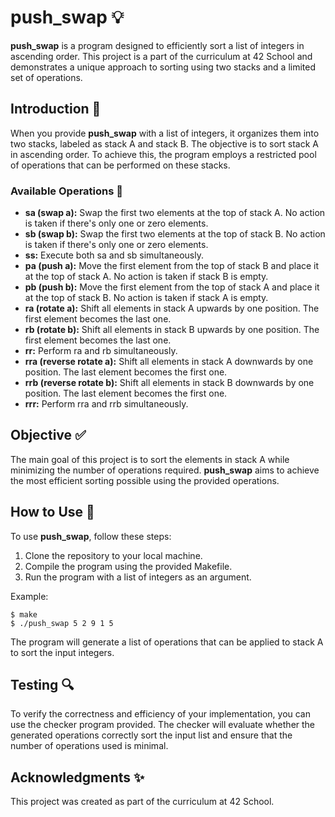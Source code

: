 # push_swap :bulb: 

**push_swap** is a program designed to efficiently sort a list of integers in ascending order. This project is a part of the curriculum at 42 School and demonstrates a unique approach to sorting using two stacks and a limited set of operations.

## Introduction :rocket:

When you provide **push_swap** with a list of integers, it organizes them into two stacks, labeled as stack A and stack B. The objective is to sort stack A in ascending order. To achieve this, the program employs a restricted pool of operations that can be performed on these stacks.

### Available Operations :memo:

- **sa (swap a):** Swap the first two elements at the top of stack A. No action is taken if there's only one or zero elements.
- **sb (swap b):** Swap the first two elements at the top of stack B. No action is taken if there's only one or zero elements.
- **ss:** Execute both sa and sb simultaneously.
- **pa (push a):** Move the first element from the top of stack B and place it at the top of stack A. No action is taken if stack B is empty.
- **pb (push b):** Move the first element from the top of stack A and place it at the top of stack B. No action is taken if stack A is empty.
- **ra (rotate a):** Shift all elements in stack A upwards by one position. The first element becomes the last one.
- **rb (rotate b):** Shift all elements in stack B upwards by one position. The first element becomes the last one.
- **rr:** Perform ra and rb simultaneously.
- **rra (reverse rotate a):** Shift all elements in stack A downwards by one position. The last element becomes the first one.
- **rrb (reverse rotate b):** Shift all elements in stack B downwards by one position. The last element becomes the first one.
- **rrr:** Perform rra and rrb simultaneously.

## Objective :white_check_mark:

The main goal of this project is to sort the elements in stack A while minimizing the number of operations required. **push_swap** aims to achieve the most efficient sorting possible using the provided operations.

## How to Use :page_with_curl:

To use **push_swap**, follow these steps:

1. Clone the repository to your local machine.
2. Compile the program using the provided Makefile.
3. Run the program with a list of integers as an argument.

Example:

```shell
$ make
$ ./push_swap 5 2 9 1 5
```
The program will generate a list of operations that can be applied to stack A to sort the input integers.

## Testing :mag:

To verify the correctness and efficiency of your implementation, you can use the checker program provided. The checker will evaluate whether the generated operations correctly sort the input list and ensure that the number of operations used is minimal.

## Acknowledgments :sparkles: 

This project was created as part of the curriculum at 42 School.
